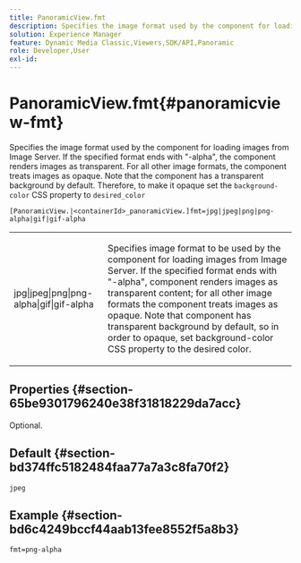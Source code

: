 ```yaml
---
title: PanoramicView.fmt
description: Specifies the image format used by the component for loading images from Image Server.
solution: Experience Manager
feature: Dynamic Media Classic,Viewers,SDK/API,Panoramic
role: Developer,User
exl-id: 
---
```

# PanoramicView.fmt{#panoramicview-fmt}

Specifies the image format used by the component for loading images from Image Server. If the specified format ends with "-alpha", the component renders images as transparent. For all other image formats, the component treats images as opaque. Note that the component has a transparent background by default. Therefore, to make it opaque set the `background-color` CSS property to `desired_color`

 `[PanoramicView.|<containerId>_panoramicView.]fmt=jpg|jpeg|png|png-alpha|gif|gif-alpha`

<table id="table_AE7AAFA9B4374E31B51D06511EB96401"> 
 <tbody> 
  <tr> 
   <td colname="col1"> <p> <span class="codeph"> jpg|jpeg|png|png-alpha|gif|gif-alpha </span> </p> </td> 
   <td colname="col2"> <p> Specifies image format to be used by the component for loading images from Image Server. If the specified format ends with "-alpha", component renders images as transparent content; for all other image formats the component treats images as opaque. Note that component has transparent background by default, so in order to opaque, set background-color CSS property to the desired color. </p> </td> 
  </tr> 
 </tbody> 
</table>

## Properties {#section-65be9301796240e38f31818229da7acc}

Optional.

## Default {#section-bd374ffc5182484faa77a7a3c8fa70f2}

`jpeg`

## Example {#section-bd6c4249bccf44aab13fee8552f5a8b3}

`fmt=png-alpha`
